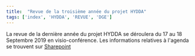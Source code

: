 ```yaml
---
title:  "Revue de la troisième année du projet HYDDA"
tags: ['index', 'HYDDA', 'REVUE', 'DGE']
---
```

La revue de la dernière année du projet HYDDA se déroulera du 17 au 18 Septembre 2019 en visio-conférence. 
Les informations relatives à l'agenda se trouvent sur [Sharepoint](https://sharing.atos.net/sites/hydda/Wiki/Sprint%2026.aspx)
